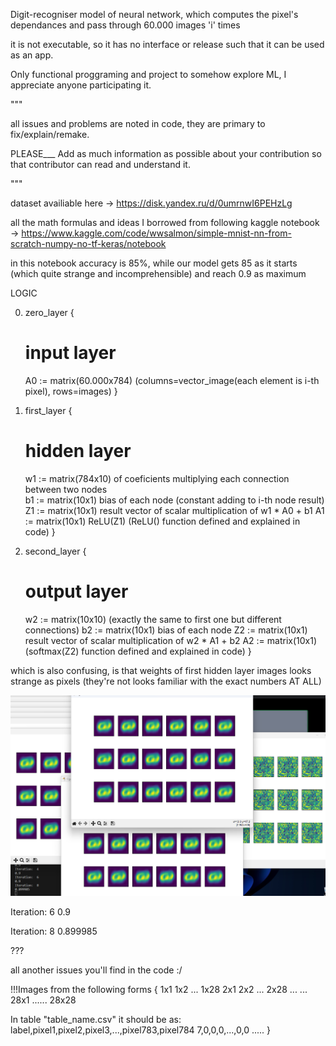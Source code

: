 Digit-recogniser 
model of neural network, which computes the pixel's dependances
and pass through 60.000 images 'i' times

it is not executable, so it has no interface or release such that 
it can be used as an app.

Only functional proggraming and project to somehow explore ML,
I appreciate anyone participating it.

"""

all issues and problems are noted in code, they are primary 
to fix/explain/remake.

PLEASE___
Add as much information as possible about your contribution
so that contributor can read and understand it.

"""

dataset availiable here -> 
https://disk.yandex.ru/d/0umrnwI6PEHzLg

all the math formulas and ideas I borrowed from following kaggle notebook -> 
https://www.kaggle.com/code/wwsalmon/simple-mnist-nn-from-scratch-numpy-no-tf-keras/notebook

in this notebook accuracy is 85%, while our model
gets 85 as it starts (which quite strange and incomprehensible) and reach 0.9 as maximum

LOGIC

0. zero_layer 
{
    # input layer

    A0 := matrix(60.000x784) 
    (columns=vector_image(each element is i-th pixel), rows=images)
}
1. first_layer 
{
    # hidden layer

    w1 := matrix(784x10) of coeficients multiplying each connection between two nodes  
    b1 := matrix(10x1) bias of each node (constant adding to i-th node result)
    Z1 := matrix(10x1) result vector of scalar multiplication of w1 * A0 + b1
    A1 := matrix(10x1) ReLU(Z1) (ReLU() function defined and explained in code)
}
2. second_layer 
{
    # output layer

    w2 := matrix(10x10) (exactly the same to first one but different connections)
    b2 := matrix(10x1) bias of each node 
    Z2 := matrix(10x1) result vector of scalar multiplication of w2 * A1 + b2
    A2 := matrix(10x1) (softmax(Z2) function defined and explained in code)
}



which is also confusing, is that weights of first hidden layer images 
looks strange as pixels (they're not looks familiar with the exact numbers AT ALL)

![Alt text](image.png)


Iteration:  6
0.9  

Iteration:  8
0.899985

???


all another issues you'll find in the code :/

!!!Images from the following forms
{
1x1 1x2 ... 1x28
2x1 2x2 ... 2x28
...         ...
28x1 ...... 28x28

In table "table_name.csv" it should be as:
label,pixel1,pixel2,pixel3,...,pixel783,pixel784
7,0,0,0,...,0,0
.....
}
